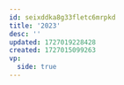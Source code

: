 ```yaml
---
id: seixddka8g33fletc6mrpkd
title: '2023'
desc: ''
updated: 1727019228428
created: 1727015099263
vp:
  side: true
---
```

